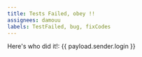 ```yaml
---
title: Tests Failed, obey !!
assignees: damouu
labels: TestFailed, bug, fixCodes
---
```

Here's who did it!: {{ payload.sender.login }}

